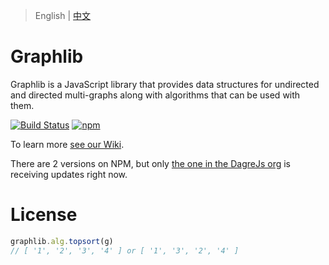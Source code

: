 > English | [中文](ReadMe-CN.md)
# Graphlib

Graphlib is a JavaScript library that provides data structures for undirected
and directed multi-graphs along with algorithms that can be used with them.

[![Build Status](https://github.com/dagrejs/graphlib/workflows/Build%20Status/badge.svg?branch=master)](https://github.com/dagrejs/graphlib/actions?query=workflow%3A%22Build+Status%22)
[![npm](https://img.shields.io/npm/v/graphlib.svg)](https://www.npmjs.com/package/graphlib)

To learn more [see our Wiki](https://github.com/cpettitt/graphlib/wiki).

There are 2 versions on NPM, but only [the one in the DagreJs org](https://www.npmjs.com/package/@dagrejs/graphlib) is receiving updates right now.

# License

```js
graphlib.alg.topsort(g)
// [ '1', '2', '3', '4' ] or [ '1', '3', '2', '4' ]
```

